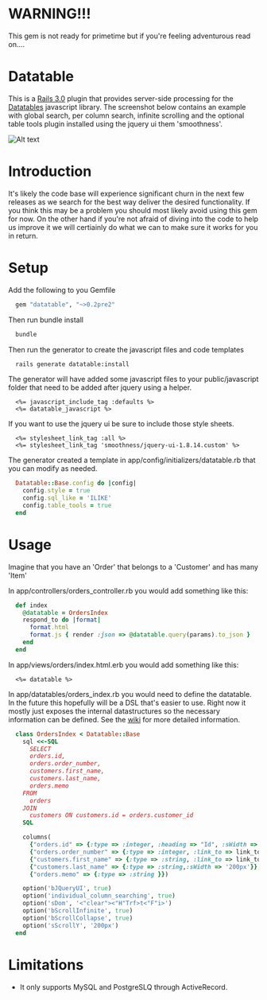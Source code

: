 WARNING!!!
==========

This gem is not ready for primetime but if you're feeling adventurous read on....

Datatable
=========

This is a [Rails 3.0](http://rubyonrails.org) plugin that provides server-side processing for the [Datatables](http://datatables.net) javascript library.  The screenshot below
contains an example with global search, per column search, infinite scrolling and the optional table tools plugin installed using the jquery ui them 'smoothness'.


![Alt text](https://github.com/logic-refinery/datatable/raw/master/images/datatable_screenshot.png "optional title") 



Introduction
============

It's likely the code base will experience significant churn in the next few releases as we search for the best way deliver the desired 
functionality.  If you think this may be a problem you should most likely avoid using this gem for now.  On the other hand if you're not afraid
of diving into the code to help us improve it we will certiainly do what we can to make sure it works
for you in return.

Setup
======

Add the following to you Gemfile

```ruby
  gem "datatable", "~>0.2pre2"
```

Then run bundle install

```sh
  bundle
```

Then run the generator to create the javascript files and code templates

```sh
  rails generate datatable:install
```

The generator will have added some javascript files to your public/javascript folder that need to be added after jquery using a helper.

```erb
  <%= javascript_include_tag :defaults %>
  <%= datatable_javascript %>
```

If you want to use the jquery ui be sure to include those style sheets.

```erb
  <%= stylesheet_link_tag :all %>
  <%= stylesheet_link_tag 'smoothness/jquery-ui-1.8.14.custom' %>
```

The generator created a template in app/config/initializers/datatable.rb that you can modify as needed.

```ruby
  Datatable::Base.config do |config|
    config.style = true
    config.sql_like = 'ILIKE'
    config.table_tools = true
  end
```

Usage
=====

Imagine that you have an 'Order' that belongs to a 'Customer' and has many 'Item'

In app/controllers/orders_controller.rb you would add something like this:

```ruby
  def index
    @datatable = OrdersIndex
    respond_to do |format|
      format.html
      format.js { render :json => @datatable.query(params).to_json }
    end
  end
```

In app/views/orders/index.html.erb you would add something like this:

```erb
  <%= datatable %>
```

In app/datatables/orders_index.rb you would need to define the datatable.  In the future this hopefully will be a DSL that's easier to use.
Right now it mostly just exposes the internal datastructures so the necessary information can be defined. See the [wiki](https://github.com/logic-refinery/datatable/wiki) 
for more detailed information.

```ruby
  class OrdersIndex < Datatable::Base
    sql <<-SQL
      SELECT
      orders.id,
      orders.order_number,
      customers.first_name,
      customers.last_name,
      orders.memo
    FROM
      orders
    JOIN
      customers ON customers.id = orders.customer_id
    SQL

    columns(
      {"orders.id" => {:type => :integer, :heading => "Id", :sWidth => '50px'}},
      {"orders.order_number" => {:type => :integer, :link_to => link_to('{{1}}', order_path('{{0}}')),:heading => 'Order Number', :sWidth => '125px' }},
      {"customers.first_name" => {:type => :string, :link_to => link_to('{{2}}', order_path('{{0}}')),:sWidth => '200px' }},
      {"customers.last_name" => {:type => :string,:sWidth => '200px'}},
      {"orders.memo" => {:type => :string }})

    option('bJQueryUI', true)
    option('individual_column_searching', true)
    option('sDom', '<"clear"><"H"Trf>t<"F"i>')
    option('bScrollInfinite', true)
    option('bScrollCollapse', true)
    option('sScrollY', '200px')
  end
```


Limitations
==========

 *  It only supports MySQL and PostgreSLQ through ActiveRecord.
